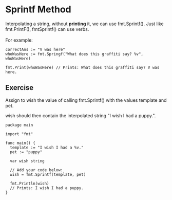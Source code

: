 # Sprintf Method

Interpolating a string, without **printing** it, we can use fmt.Sprintf(). Just like fmt.PrintF(), fmtSprintf() can use verbs.
</br>
</br>
For example:
```
correctAns := "V was here"
whoWasHere := fmt.Springf("What does this graffiti say? %v", whoWasHere)

fmt.Print(whoWasHere) // Prints: What does this graffiti say? V was here.
```
## Exercise

Assign to wish the value of calling fmt.Sprintf() with the values template and pet.

wish should then contain the interpolated string "I wish I had a puppy.".

```
package main

import "fmt"

func main() {
  template := "I wish I had a %v."
  pet := "puppy"
  
  var wish string
  
  // Add your code below:
  wish = fmt.Sprintf(template, pet)
  
  fmt.Println(wish)
  // Prints: I wish I had a puppy.
}
```
